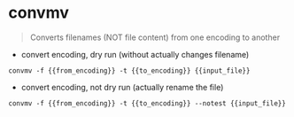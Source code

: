 # convmv

> Converts filenames (NOT file content) from one encoding to another

- convert encoding, dry run (without actually changes filename)

`convmv -f {{from_encoding}} -t {{to_encoding}} {{input_file}}`

- convert encoding, not dry run (actually rename the file)

`convmv -f {{from_encoding}} -t {{to_encoding}} --notest {{input_file}}`
